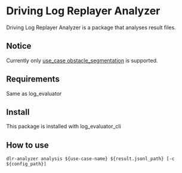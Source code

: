 # Driving Log Replayer Analyzer

Driving Log Replayer Analyzer is a package that analyses result files.

## Notice

Currently only [use_case obstacle_segmentation](https://github.com/tier4/log_evaluator/blob/main/docs/use_case/obstacle_segmentation.ja.md) is supported.

## Requirements

Same as log_evaluator

## Install

This package is installed with log_evaluator_cli

## How to use

```shell
dlr-analyzer analysis ${use-case-name} ${result.jsonl_path} [-c ${config_path}]
```
